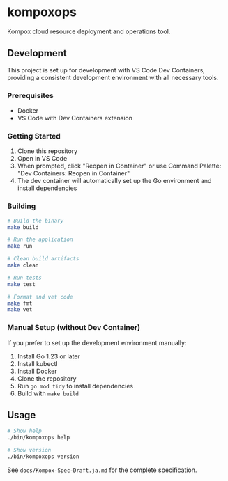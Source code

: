 # kompoxops

Kompox cloud resource deployment and operations tool.

## Development

This project is set up for development with VS Code Dev Containers, providing a consistent development environment with all necessary tools.

### Prerequisites

- Docker
- VS Code with Dev Containers extension

### Getting Started

1. Clone this repository
2. Open in VS Code
3. When prompted, click "Reopen in Container" or use Command Palette: "Dev Containers: Reopen in Container"
4. The dev container will automatically set up the Go environment and install dependencies

### Building

```bash
# Build the binary
make build

# Run the application
make run

# Clean build artifacts
make clean

# Run tests
make test

# Format and vet code
make fmt
make vet
```

### Manual Setup (without Dev Container)

If you prefer to set up the development environment manually:

1. Install Go 1.23 or later
2. Install kubectl
3. Install Docker
4. Clone the repository
5. Run `go mod tidy` to install dependencies
6. Build with `make build`

## Usage

```bash
# Show help
./bin/kompoxops help

# Show version
./bin/kompoxops version
```

See `docs/Kompox-Spec-Draft.ja.md` for the complete specification.